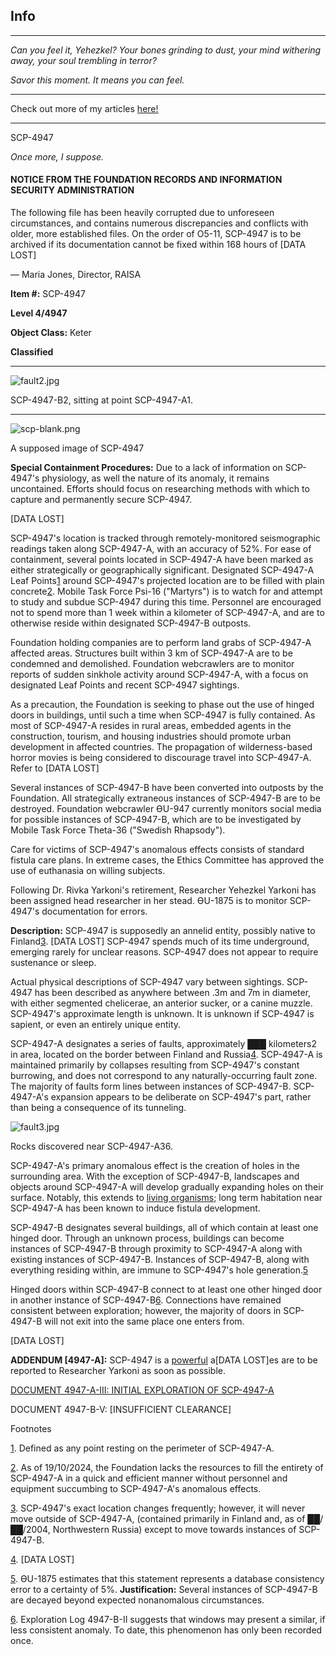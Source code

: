 Info
----

* * *

_Can you feel it, Yehezkel? Your bones grinding to dust, your mind withering away, your soul trembling in terror?_

_Savor this moment. It means you can feel._

* * *

Check out more of my articles [here!](/uraniumempire)

* * *

SCP-4947

  

_Once more, I suppose._

#### NOTICE FROM THE FOUNDATION RECORDS AND INFORMATION SECURITY ADMINISTRATION

The following file has been heavily corrupted due to unforeseen circumstances, and contains numerous discrepancies and conflicts with older, more established files. On the order of O5-11, SCP-4947 is to be archived if its documentation cannot be fixed within 168 hours of \[DATA LOST\]

— Maria Jones, Director, RAISA

**Item #:** SCP-4947

**Level 4/4947**

**Object Class:** Keter

**Classified**

* * *

![fault2.jpg](http://scp-wiki.wdfiles.com/local--files/fragment:scp-4947-1/fault2.jpg)

SCP-4947-B2, sitting at point SCP-4947-A1.

* * *

![scp-blank.png](http://scp-wiki.wdfiles.com/local--files/scp-4947/scp-blank.png)

A supposed image of SCP-4947

**Special Containment Procedures:** Due to a lack of information on SCP-4947's physiology, as well the nature of its anomaly, it remains uncontained. Efforts should focus on researching methods with which to capture and permanently secure SCP-4947.

\[DATA LOST\]

SCP-4947's location is tracked through remotely-monitored seismographic readings taken along SCP-4947-A, with an accuracy of 52%. For ease of containment, several points located in SCP-4947-A have been marked as either strategically or geographically significant. Designated SCP-4947-A Leaf Points[1](javascript:;) around SCP-4947's projected location are to be filled with plain concrete[2](javascript:;). Mobile Task Force Psi-16 ("Martyrs") is to watch for and attempt to study and subdue SCP-4947 during this time. Personnel are encouraged not to spend more than 1 week within a kilometer of SCP-4947-A, and are to otherwise reside within designated SCP-4947-B outposts.

Foundation holding companies are to perform land grabs of SCP-4947-A affected areas. Structures built within 3 km of SCP-4947-A are to be condemned and demolished. Foundation webcrawlers are to monitor reports of sudden sinkhole activity around SCP-4947-A, with a focus on designated Leaf Points and recent SCP-4947 sightings.

As a precaution, the Foundation is seeking to phase out the use of hinged doors in buildings, until such a time when SCP-4947 is fully contained. As most of SCP-4947-A resides in rural areas, embedded agents in the construction, tourism, and housing industries should promote urban development in affected countries. The propagation of wilderness-based horror movies is being considered to discourage travel into SCP-4947-A. Refer to \[DATA LOST\]

Several instances of SCP-4947-B have been converted into outposts by the Foundation. All strategically extraneous instances of SCP-4947-B are to be destroyed. Foundation webcrawler ƟU-947 currently monitors social media for possible instances of SCP-4947-B, which are to be investigated by Mobile Task Force Theta-36 ("Swedish Rhapsody").

Care for victims of SCP-4947's anomalous effects consists of standard fistula care plans. In extreme cases, the Ethics Committee has approved the use of euthanasia on willing subjects.

Following Dr. Rivka Yarkoni's retirement, Researcher Yehezkel Yarkoni has been assigned head researcher in her stead. ƟU-1875 is to monitor SCP-4947's documentation for errors.

**Description:** SCP-4947 is supposedly an annelid entity, possibly native to Finland[3](javascript:;). \[DATA LOST\] SCP-4947 spends much of its time underground, emerging rarely for unclear reasons. SCP-4947 does not appear to require sustenance or sleep.

Actual physical descriptions of SCP-4947 vary between sightings. SCP-4947 has been described as anywhere between .3m and 7m in diameter, with either segmented chelicerae, an anterior sucker, or a canine muzzle. SCP-4947's approximate length is unknown. It is unknown if SCP-4947 is sapient, or even an entirely unique entity.

SCP-4947-A designates a series of faults, approximately ███ kilometers2 in area, located on the border between Finland and Russia[4](javascript:;). SCP-4947-A is maintained primarily by collapses resulting from SCP-4947's constant burrowing, and does not correspond to any naturally-occurring fault zone. The majority of faults form lines between instances of SCP-4947-B. SCP-4947-A's expansion appears to be deliberate on SCP-4947's part, rather than being a consequence of its tunneling.

![fault3.jpg](http://scp-wiki.wdfiles.com/local--files/fragment:scp-4947-1/fault3.jpg)

Rocks discovered near SCP-4947-A36.

SCP-4947-A's primary anomalous effect is the creation of holes in the surrounding area. With the exception of SCP-4947-B, landscapes and objects around SCP-4947-A will develop gradually expanding holes on their surface. Notably, this extends to [living organisms](/scp-3340); long term habitation near SCP-4947-A has been known to induce fistula development.

SCP-4947-B designates several buildings, all of which contain at least one hinged door. Through an unknown process, buildings can become instances of SCP-4947-B through proximity to SCP-4947-A along with existing instances of SCP-4947-B. Instances of SCP-4947-B, along with everything residing within, are immune to SCP-4947's hole generation.[5](javascript:;)

Hinged doors within SCP-4947-B connect to at least one other hinged door in another instance of SCP-4947-B[6](javascript:;). Connections have remained consistent between exploration; however, the majority of doors in SCP-4947-B will not exit into the same place one enters from.

\[DATA LOST\]

**ADDENDUM \[4947-A\]:** SCP-4947 is a [powerful](/scp-3000) a\[DATA LOST\]es are to be reported to Researcher Yarkoni as soon as possible.

[DOCUMENT 4947-A-III: INITIAL EXPLORATION OF SCP-4947-A](http://www.scp-wiki.net/scp-4947/offset/1)

DOCUMENT 4947-B-V: \[INSUFFICIENT CLEARANCE\]

Footnotes

[1](javascript:;). Defined as any point resting on the perimeter of SCP-4947-A.

[2](javascript:;). As of 19/10/2024, the Foundation lacks the resources to fill the entirety of SCP-4947-A in a quick and efficient manner without personnel and equipment succumbing to SCP-4947-A's anomalous effects.

[3](javascript:;). SCP-4947's exact location changes frequently; however, it will never move outside of SCP-4947-A, (contained primarily in Finland and, as of ██/██/2004, Northwestern Russia) except to move towards instances of SCP-4947-B.

[4](javascript:;). \[DATA LOST\]

[5](javascript:;). ƟU-1875 estimates that this statement represents a database consistency error to a certainty of 5%. **Justification:** Several instances of SCP-4947-B are decayed beyond expected nonanomalous circumstances.

[6](javascript:;). Exploration Log 4947-B-II suggests that windows may present a similar, if less consistent anomaly. To date, this phenomenon has only been recorded once.